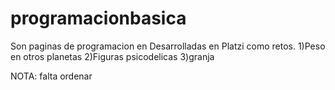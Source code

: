 # programacionbasica

Son paginas de programacion en Desarrolladas en Platzi como retos.
1)Peso en otros planetas
2)Figuras psicodelicas
3)granja

NOTA: falta ordenar

